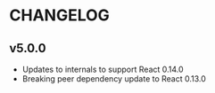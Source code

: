 # CHANGELOG

## v5.0.0

- Updates to internals to support React 0.14.0
- Breaking peer dependency update to React 0.13.0
